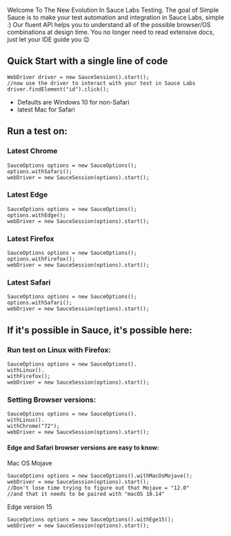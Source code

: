 Welcome To The New Evolution In Sauce Labs Testing.
The goal of Simple Sauce is to make your test automation and integration in Sauce Labs, simple :)
Our fluent API helps you to understand all of the possible browser/OS combinations at design time.
You no longer need to read extensive docs, just let your IDE guide you 😉

## Quick Start with a single line of code
```
WebDriver driver = new SauceSession().start();
//now use the driver to interact with your test in Sauce Labs
driver.findElement("id").click();
```

* Defaults are Windows 10 for non-Safari
* latest Mac for Safari
## Run a test on:

### Latest Chrome
```        
SauceOptions options = new SauceOptions();
options.withSafari();
webDriver = new SauceSession(options).start();
```
### Latest Edge
```        
SauceOptions options = new SauceOptions();
options.withEdge();
webDriver = new SauceSession(options).start();
```
### Latest Firefox
```        
SauceOptions options = new SauceOptions();
options.withFirefox();
webDriver = new SauceSession(options).start();
```

### Latest Safari
```        
SauceOptions options = new SauceOptions();
options.withSafari();
webDriver = new SauceSession(options).start();
```

## If it's possible in Sauce, it's possible here:
### Run test on Linux with Firefox:
```        
SauceOptions options = new SauceOptions().
withLinux().
withFirefox();
webDriver = new SauceSession(options).start();
```
### Setting Browser versions:
```        
SauceOptions options = new SauceOptions().
withLinux().
withChrome("72");
webDriver = new SauceSession(options).start();
```
#### Edge and Safari browser versions are easy to know:
Mac OS Mojave
```        
SauceOptions options = new SauceOptions().withMacOsMojave();
webDriver = new SauceSession(options).start();
//Don't lose time trying to figure out that Mojave = "12.0"
//and that it needs to be paired with "macOS 10.14"
```
Edge version 15
```        
SauceOptions options = new SauceOptions().withEge15();
webDriver = new SauceSession(options).start();
```
